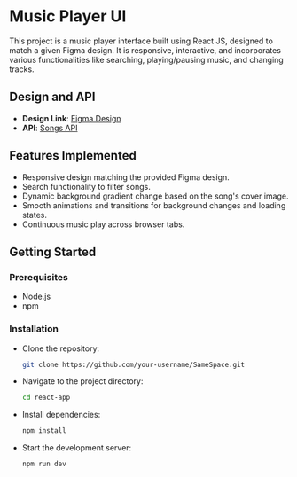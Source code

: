 # Music Player UI

This project is a music player interface built using React JS, designed to match a given Figma design. It is responsive, interactive, and incorporates various functionalities like searching, playing/pausing music, and changing tracks.

## Design and API

- **Design Link**: [Figma Design](https://www.figma.com/file/RtKhzEeeuD2FtRsg2dxSe?p/Front-end-Assessment?type=design&node-id=1-2&mode=design&t=zEkwOdYyaeNx0z7m-4)
- **API**: [Songs API](https://cms.samespace.com/items/songs)

## Features Implemented

- Responsive design matching the provided Figma design.
- Search functionality to filter songs.
- Dynamic background gradient change based on the song's cover image.
- Smooth animations and transitions for background changes and loading states.
- Continuous music play across browser tabs.

## Getting Started

### Prerequisites

- Node.js
- npm

### Installation

- Clone the repository:

  ```bash
  git clone https://github.com/your-username/SameSpace.git

- Navigate to the project directory:

   ```bash
   cd react-app

- Install dependencies:

  ```bash
  npm install

- Start the development server:

  ```bash
  npm run dev



